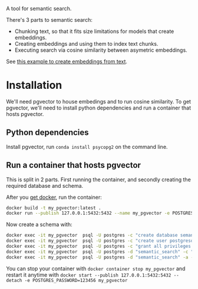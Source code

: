 A tool for semantic search.

There's 3 parts to semantic search:
- Chunking text, so that it fits size limitations for models that create embeddings.
- Creating embeddings and using them to index text chunks.
- Executing search via cosine similarity between asymetric embeddings.

See [this example to create embeddings from text](./embeddings_scratch.ipynb).

# Installation

We'll need pgvector to house embedings and to run cosine similarity. To get pgvector, we'll need to install python dependencies and run a container that hosts pgvector.

## Python dependencies
Install pgvector, run `conda install psycopg2` on the command line.

## Run a container that hosts pgvector
This is split in 2 parts. First running the container, and secondly creating the required database and schema.

After you [get docker](https://docs.docker.com/desktop/install/mac-install/), run the container:

```bash
docker build -t my_pgvector:latest .
docker run --publish 127.0.0.1:5432:5432 --name my_pgvector -e POSTGRES_PASSWORD=123456 -d my_pgvector
```

Now create a schema with:

```bash
docker exec -it my_pgvector  psql -U postgres -c "create database semantic_search;"
docker exec -it my_pgvector  psql -U postgres -c "create user postgresql password '123456';"
docker exec -it my_pgvector  psql -U postgres -c "grant all privileges on DATABASE semantic_search to postgresql;"
docker exec -it my_pgvector  psql -U postgres -d "semantic_search" -c "create extension vector;"
docker exec -it my_pgvector  psql -U postgres -d "semantic_search" -a -f "/ddl/semantic_search/make_db.sql"
```

You can stop your container with `docker container stop my_pgvector` and restart it anytime with `docker start --publish 127.0.0.1:5432:5432 --detach -e POSTGRES_PASSWORD=123456 my_pgvector`
